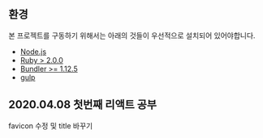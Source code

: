 ## 환경

본 프로젝트를 구동하기 위해서는 아래의 것들이 우선적으로 설치되어 있어야합니다.

- [Node.js](http://nodejs.org/)
- [Ruby > 2.0.0](https://www.ruby-lang.org/ko/)
- [Bundler >= 1.12.5](http://bundler.io/)
- [gulp](http://gulpjs.com/)
## 2020.04.08 첫번째 리액트 공부

favicon 수정 및 title 바꾸기

<!--stackedit_data:
eyJoaXN0b3J5IjpbLTE5MDkxMTczNjFdfQ==
-->